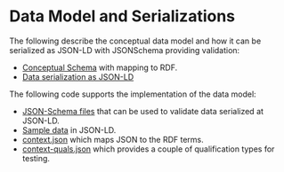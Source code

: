# Data Model and Serializations

The following describe the conceptual data model and how it can be serialized as JSON-LD with JSONSchema providing validation:
 - [Conceptual Schema](conceptualSchema) with mapping to RDF.
 - [Data serialization as JSON-LD](jsonDataSerialization)

The following code supports the implementation of the data model:
- [JSON-Schema files](JsonSchema/) that can be used to validate data serialized at JSON-LD.
- [Sample data](Samples/) in JSON-LD.
- [context.json](context.json) which maps JSON to the RDF terms.
- [context-quals.json](context-quals.json) which provides a couple of qualification types for testing.


